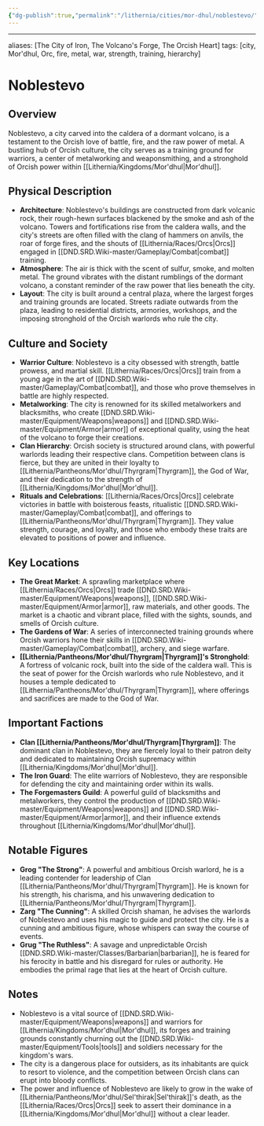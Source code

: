 ```yaml
---
{"dg-publish":true,"permalink":"/lithernia/cities/mor-dhul/noblestevo/"}
---
```



---
aliases: [The City of Iron, The Volcano's Forge, The Orcish Heart]
tags: [city, Mor'dhul, Orc, fire, metal, war, strength, training, hierarchy]


# Noblestevo

## Overview

Noblestevo, a city carved into the caldera of a dormant volcano, is a testament to the Orcish love of battle, fire, and the raw power of metal. A bustling hub of Orcish culture, the city serves as a training ground for warriors, a center of metalworking and weaponsmithing, and a stronghold of Orcish power within [[Lithernia/Kingdoms/Mor'dhul\|Mor'dhul]].

## Physical Description

* **Architecture**:  Noblestevo's buildings are constructed from dark volcanic rock, their rough-hewn surfaces blackened by the smoke and ash of the volcano.  Towers and fortifications rise from the caldera walls, and the city's streets are often filled with the clang of hammers on anvils, the roar of forge fires, and the shouts of [[Lithernia/Races/Orcs\|Orcs]] engaged in [[DND.SRD.Wiki-master/Gameplay/Combat\|combat]] training.
* **Atmosphere**:  The air is thick with the scent of sulfur, smoke, and molten metal.  The ground vibrates with the distant rumblings of the dormant volcano, a constant reminder of the raw power that lies beneath the city. 
* **Layout**:  The city is built around a central plaza, where the largest forges and training grounds are located. Streets radiate outwards from the plaza, leading to residential districts, armories, workshops, and the imposing stronghold of the Orcish warlords who rule the city. 

## Culture and Society

* **Warrior Culture**:  Noblestevo is a city obsessed with strength, battle prowess, and martial skill. [[Lithernia/Races/Orcs\|Orcs]] train from a young age in the art of [[DND.SRD.Wiki-master/Gameplay/Combat\|combat]], and those who prove themselves in battle are highly respected. 
* **Metalworking**: The city is renowned for its skilled metalworkers and blacksmiths, who create [[DND.SRD.Wiki-master/Equipment/Weapons\|weapons]] and [[DND.SRD.Wiki-master/Equipment/Armor\|armor]] of exceptional quality, using the heat of the volcano to forge their creations.
* **Clan Hierarchy**: Orcish society is structured around clans, with powerful warlords leading their respective clans. Competition between clans is fierce, but they are united in their loyalty to [[Lithernia/Pantheons/Mor'dhul/Thyrgram\|Thyrgram]], the God of War, and their dedication to the strength of [[Lithernia/Kingdoms/Mor'dhul\|Mor'dhul]].
* **Rituals and Celebrations**: [[Lithernia/Races/Orcs\|Orcs]] celebrate victories in battle with boisterous feasts, ritualistic [[DND.SRD.Wiki-master/Gameplay/Combat\|combat]], and offerings to [[Lithernia/Pantheons/Mor'dhul/Thyrgram\|Thyrgram]]. They value strength, courage, and loyalty, and those who embody these traits are elevated to positions of power and influence. 

## Key Locations

* **The Great Market**: A sprawling marketplace where [[Lithernia/Races/Orcs\|Orcs]] trade [[DND.SRD.Wiki-master/Equipment/Weapons\|weapons]], [[DND.SRD.Wiki-master/Equipment/Armor\|armor]], raw materials, and other goods. The market is a chaotic and vibrant place, filled with the sights, sounds, and smells of Orcish culture.
* **The Gardens of War**:  A series of interconnected training grounds where Orcish warriors hone their skills in [[DND.SRD.Wiki-master/Gameplay/Combat\|combat]], archery, and siege warfare. 
* **[[Lithernia/Pantheons/Mor'dhul/Thyrgram\|Thyrgram]]'s Stronghold**:  A fortress of volcanic rock, built into the side of the caldera wall. This is the seat of power for the Orcish warlords who rule Noblestevo, and it houses a temple dedicated to [[Lithernia/Pantheons/Mor'dhul/Thyrgram\|Thyrgram]], where offerings and sacrifices are made to the God of War. 

## Important Factions

* **Clan [[Lithernia/Pantheons/Mor'dhul/Thyrgram\|Thyrgram]]**:  The dominant clan in Noblestevo, they are fiercely loyal to their patron deity and dedicated to maintaining Orcish supremacy within [[Lithernia/Kingdoms/Mor'dhul\|Mor'dhul]]. 
* **The Iron Guard**:  The elite warriors of Noblestevo, they are responsible for defending the city and maintaining order within its walls.
* **The Forgemasters Guild**: A powerful guild of blacksmiths and metalworkers, they control the production of [[DND.SRD.Wiki-master/Equipment/Weapons\|weapons]] and [[DND.SRD.Wiki-master/Equipment/Armor\|armor]], and their influence extends throughout [[Lithernia/Kingdoms/Mor'dhul\|Mor'dhul]]. 

## Notable Figures

* **Grog "The Strong"**: A powerful and ambitious Orcish warlord, he is a leading contender for leadership of Clan [[Lithernia/Pantheons/Mor'dhul/Thyrgram\|Thyrgram]]. He is known for his strength, his charisma, and his unwavering dedication to [[Lithernia/Pantheons/Mor'dhul/Thyrgram\|Thyrgram]]. 
* **Zarg "The Cunning"**:  A skilled Orcish shaman, he advises the warlords of Noblestevo and uses his magic to guide and protect the city. He is a cunning and ambitious figure, whose whispers can sway the course of events.
* **Grug "The Ruthless"**: A savage and unpredictable Orcish [[DND.SRD.Wiki-master/Classes/Barbarian\|barbarian]], he is feared for his ferocity in battle and his disregard for rules or authority. He embodies the primal rage that lies at the heart of Orcish culture.

## Notes

* Noblestevo is a vital source of [[DND.SRD.Wiki-master/Equipment/Weapons\|weapons]] and warriors for [[Lithernia/Kingdoms/Mor'dhul\|Mor'dhul]], its forges and training grounds constantly churning out the [[DND.SRD.Wiki-master/Equipment/Tools\|tools]] and soldiers necessary for the kingdom's wars.
* The city is a dangerous place for outsiders, as its inhabitants are quick to resort to violence, and the competition between Orcish clans can erupt into bloody conflicts.
* The power and influence of Noblestevo are likely to grow in the wake of [[Lithernia/Pantheons/Mor'dhul/Sel'thirak\|Sel'thirak]]'s death, as the [[Lithernia/Races/Orcs\|Orcs]] seek to assert their dominance in a [[Lithernia/Kingdoms/Mor'dhul\|Mor'dhul]] without a clear leader.
